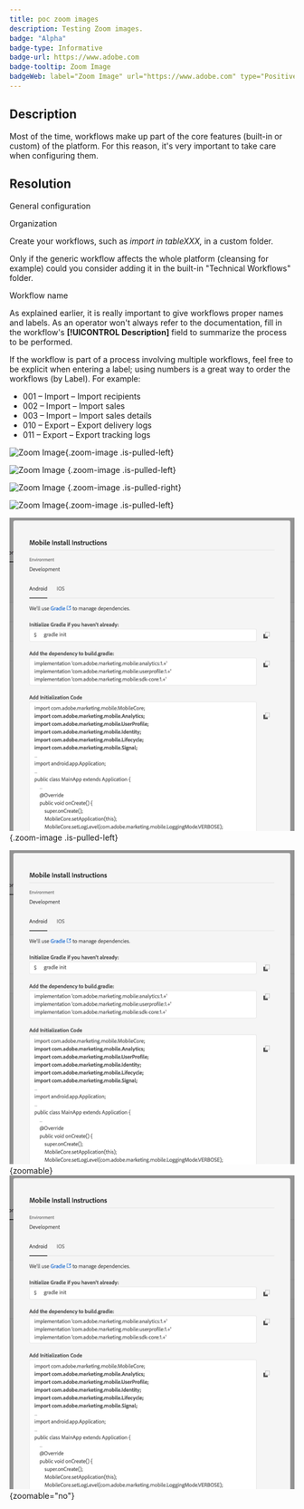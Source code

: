 ```yaml
---
title: poc zoom images
description: Testing Zoom images.
badge: "Alpha"
badge-type: Informative
badge-url: https://www.adobe.com
badge-tooltip: Zoom Image
badgeWeb: label="Zoom Image" url="https://www.adobe.com" type="Positive"
---
```

## Description


Most of the time, workflows make up part of the core features (built-in or custom) of the platform. For this reason, it's very important to take care when configuring them.


## Resolution


General configuration

Organization

Create your workflows, such as *import in tableXXX,* in a custom folder.

Only if the generic workflow affects the whole platform (cleansing for example) could you consider adding it in the built-in "Technical Workflows" folder.

Workflow name

As explained earlier, it is really important to give workflows proper names and labels. As an operator won't always refer to the documentation, fill in the workflow's <b>[!UICONTROL Description]</b> field to summarize the process to be performed.

If the workflow is part of a process involving multiple workflows, feel free to be explicit when entering a label; using numbers is a great way to order the workflows (by Label). For example:

- 001 – Import – Import recipients
- 002 – Import – Import sales
- 003 – Import – Import sales details
- 010 – Export – Export delivery logs
- 011 – Export – Export tracking logs

![Zoom Image](https://experienceleague.adobe.com/docs/experience-manager-dispatcher/assets/chlimage_1-5.png?lang=en "Zoom Image"){.zoom-image .is-pulled-left}

![Zoom Image](https://experienceleague.adobe.com/docs/experience-manager-dispatcher/assets/chlimage_1-5.png?lang=en "Zoom Image")
{.zoom-image .is-pulled-left}

![Zoom Image](https://learning.adobe.com/certification/_jcr_content/root/responsivegrid/section_container/section-grid/section_container/section-grid/section_container/section-grid/image.coreimg.png/1561092081867/certification.png "Zoom Image") {.zoom-image .is-pulled-right}

![Zoom Image](https://cdn.experienceleague.adobe.com/thumb/portfolios.png "Zoom Image"){.zoom-image .is-pulled-left}

![Zoom Image](assets/android1.png "Zoom Image"){.zoom-image .is-pulled-left}

![Zoom Image](assets/android1.png "Zoom Image"){zoomable}
![Zoom Image](assets/android1.png "Zoom Image"){zoomable="no"}